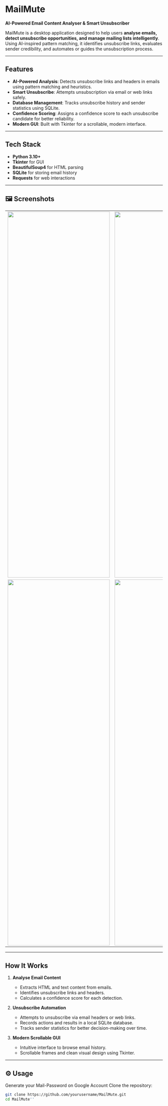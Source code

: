 # MailMute   

**AI-Powered Email Content Analyser & Smart Unsubscriber**  

MailMute is a desktop application designed to help users **analyse emails, detect unsubscribe opportunities, and manage mailing lists intelligently**. Using AI-inspired pattern matching, it identifies unsubscribe links, evaluates sender credibility, and automates or guides the unsubscription process.  

---

##  Features  

- **AI-Powered Analysis**: Detects unsubscribe links and headers in emails using pattern matching and heuristics.  
- **Smart Unsubscribe**: Attempts unsubscription via email or web links safely.  
- **Database Management**: Tracks unsubscribe history and sender statistics using SQLite.  
- **Confidence Scoring**: Assigns a confidence score to each unsubscribe candidate for better reliability.  
- **Modern GUI**: Built with Tkinter for a scrollable, modern interface.  

---

##  Tech Stack  

- **Python 3.10+**  
- **Tkinter** for GUI  
- **BeautifulSoup4** for HTML parsing  
- **SQLite** for storing email history  
- **Requests** for web interactions  

---

## 🖼 Screenshots  

<table>
  <tr>
    <td><img width="326" height="1168" src="https://github.com/user-attachments/assets/a36855f4-5064-4736-94c5-ca2250271560" /></td>
    <td><img width="326" height="1168" src="https://github.com/user-attachments/assets/abe5cd8a-b4c7-492a-b2cf-9c1ec0e370af" /></td>
  </tr>
  <tr>
    <td><img width="326" height="1168" src="https://github.com/user-attachments/assets/6a435b4e-2825-4c83-a414-b65646e822da" /></td>
    <td><img width="326" height="1168" src="https://github.com/user-attachments/assets/8c1679a4-7363-4b04-ad04-10b446a0937b" /></td>
  </tr>
</table>

---

## How It Works  

1. **Analyse Email Content**  
   - Extracts HTML and text content from emails.  
   - Identifies unsubscribe links and headers.  
   - Calculates a confidence score for each detection.  

2. **Unsubscribe Automation**  
   - Attempts to unsubscribe via email headers or web links.  
   - Records actions and results in a local SQLite database.  
   - Tracks sender statistics for better decision-making over time.  

3. **Modern Scrollable GUI**  
   - Intuitive interface to browse email history.  
   - Scrollable frames and clean visual design using Tkinter.  

---

## ⚙ Usage  
Generate your Mail-Password on Google Account
Clone the repository:  
```bash
git clone https://github.com/yourusername/MailMute.git
cd MailMute''
